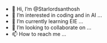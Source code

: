 - 👋 Hi, I’m @Starlordsanthosh
- 👀 I’m interested in coding and in AI ...
- 🌱 I’m currently learning EIE  ...
- 💞️ I’m looking to collaborate on ...
- 📫 How to reach me ...

<!---
Starlordsanthosh/Starlordsanthosh is a ✨ special ✨ repository because its `README.md` (this file) appears on your GitHub profile.
You can click the Preview link to take a look at your changes.
--->
